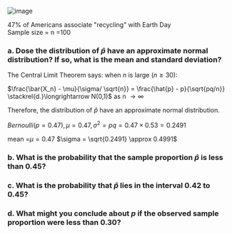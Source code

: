 
![image](https://github.com/user-attachments/assets/f8900f09-5a52-4a70-ae3a-1cb8b2128f4b)

47% of Americans associate "recycling" with Earth Day  
Sample size = n =100  

### a. Dose the distribution of $\hat{p}$ have an approximate normal distribution? If so, what is the mean and standard deviation? 

The Central Limit Theorem says: when $n$ is large $( n \geq 30)$:

$\frac{\bar{X_n} - \mu}{\sigma/ \sqrt{n}} = \frac{\hat{p} - p}{\sqrt{pq/n}} \stackrel{d.}\longrightarrow N(0,1)$ as n $\longrightarrow \infty$ 

Therefore, the distribution of $\hat{p}$ have an approximate normal distribution.  

$Bernoulli(p=0.47), \mu = 0.47, \sigma^2 = pq = 0.47 \times 0.53 = 0.2491$

mean =$\mu = 0.47$
$\sigma = \sqrt{0.2491} \approx 0.4991$


### b. What is the probability that the sample proportion $\hat{p}$ is less than 0.45?



### c. What is the probability that $\hat{p}$ lies in the interval 0.42 to 0.45?



### d. What might you conclude about $p$ if the observed sample proportion were less than 0.30?
